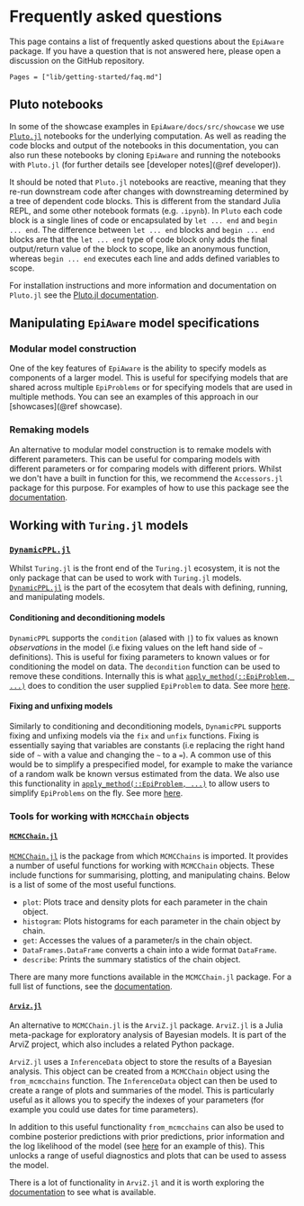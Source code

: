 # Frequently asked questions

This page contains a list of frequently asked questions about the `EpiAware` package. If you have a question that is not answered here, please open a discussion on the GitHub repository.

```@contents
Pages = ["lib/getting-started/faq.md"]
```

## Pluto notebooks

In some of the showcase examples in `EpiAware/docs/src/showcase` we use [`Pluto.jl`](https://plutojl.org/) notebooks for the underlying computation. As well as reading the code blocks and output of the notebooks in this documentation, you can also run these notebooks by cloning `EpiAware` and running the notebooks with `Pluto.jl` (for further details see [developer notes](@ref developer)).

It should be noted that `Pluto.jl` notebooks are reactive, meaning that they re-run downstream code after changes with downstreaming determined by a tree of dependent code blocks. This is different from the standard Julia REPL, and some other notebook formats (e.g. `.ipynb`). In `Pluto` each code block is a single lines of code or encapsulated by `let ... end` and `begin ... end`. The difference between `let ... end` blocks and `begin ... end` blocks are that the `let ... end` type of code block only adds the final output/return value of the block to scope, like an anonymous function, whereas `begin ... end` executes each line and adds defined variables to scope.

For installation instructions and more information and documentation on `Pluto.jl` see the [Pluto.jl documentation](https://plutojl.org/).


## Manipulating `EpiAware` model specifications

### Modular model construction

One of the key features of `EpiAware` is the ability to specify models as components of a larger model.
This is useful for specifying models that are shared across multiple `EpiProblems` or for specifying models that are used in multiple methods.
You can see an examples of this approach in our [showcases](@ref showcase).

### Remaking models

An alternative to modular model construction is to remake models with different parameters. This can be useful for comparing models with different parameters or for comparing models with different priors.
Whilst we don't have a built in function for this, we recommend the `Accessors.jl` package for this purpose.
For examples of how to use this package see the [documentation](https://juliaobjects.github.io/Accessors.jl/stable/getting_started/).

## Working with `Turing.jl` models

### [`DynamicPPL.jl`](https://github.com/TuringLang/DynamicPPL.jl)

Whilst `Turing.jl` is the front end of the `Turing.jl` ecosystem, it is not the only package that can be used to work with `Turing.jl` models. [`DynamicPPL.jl`](https://github.com/TuringLang/DynamicPPL.jl) is the part of the ecosytem that deals with defining, running, and manipulating models.

#### Conditioning and deconditioning models

`DynamicPPL` supports the `condition` (alased with `|`) to fix values as known *observations* in the model (i.e fixing values on the left hand side of `~` definitions).
This is useful for fixing parameters to known values or for conditioning the model on data.
The `decondition` function can be used to remove these conditions.
Internally this is what [`apply_method(::EpiProblem, ...)`](https://cdcgov.github.io/Rt-without-renewal/dev/lib/EpiAwareBase/public/#EpiAware.EpiAwareBase.apply_method-Tuple%7BEpiProblem,%20AbstractEpiMethod,%20Any%7D) does to condition the user supplied `EpiProblem` to data. See more [here](https://turinglang.org/DynamicPPL.jl/stable/tutorials/prob-interface/#Conditioning-and-Deconditioning).

#### Fixing and unfixing models

Similarly to conditioning and deconditioning models, `DynamicPPL` supports fixing and unfixing models via the `fix` and `unfix` functions.
Fixing is essentially saying that variables are constants (i.e replacing the right hand side of `~` with a value and changing the `~` to a `=`).
A common use of this would be to simplify a prespecified model, for example to make the variance of a random walk be known versus estimated from the data.
We also use this functionality in [`apply_method(::EpiProblem, ...)`](https://cdcgov.github.io/Rt-without-renewal/dev/lib/EpiAwareBase/public/#EpiAware.EpiAwareBase.apply_method-Tuple%7BEpiProblem,%20AbstractEpiMethod,%20Any%7D) to allow users to simplify `EpiProblems` on the fly. See more [here](https://turinglang.org/DynamicPPL.jl/stable/api/#DynamicPPL.fix).

### Tools for working with `MCMCChain` objects

#### [`MCMCChain.jl`](https://turinglang.org/MCMCChains.jl/stable/)

[`MCMCChain.jl`](https://turinglang.org/MCMCChains.jl/stable/) is the package from which `MCMCChains` is imported. It provides a number of useful functions for working with `MCMCChain` objects. These include functions for summarising, plotting, and manipulating chains. Below is a list of some of the most useful functions.

- `plot`: Plots trace  and density plots for each parameter in the chain object.
- `histogram`: Plots histograms for each parameter in the chain object by chain.
- `get`: Accesses the values of a parameter/s in the chain object.
- `DataFrames.DataFrame` converts a chain into a wide format `DataFrame`.
- `describe`: Prints the summary statistics of the chain object.

There are many more functions available in the `MCMCChain.jl` package. For a full list of functions, see the [documentation](https://turinglang.org/MCMCChains.jl/stable/).

#### [`Arviz.jl`](https://julia.arviz.org/ArviZ/stable/)

An alternative to `MCMCChain.jl` is the `ArviZ.jl` package. `ArviZ.jl` is a Julia meta-package for exploratory analysis of Bayesian models. It is part of the ArviZ project, which also includes a related Python package.

`ArviZ.jl` uses a `InferenceData` object to store the results of a Bayesian analysis. This object can be created from a `MCMCChain` object using the `from_mcmcchains` function.
The `InferenceData` object can then be used to create a range of plots and summaries of the model.
This is particularly useful as it allows you to specify the indexes of your parameters (for example you could use dates for time parameters).

In addition to this useful functionality `from_mcmcchains` can also be used to combine posterior predictions with prior predictions, prior information and the log likelihood of the model (see [here](https://julia.arviz.org/ArviZ/stable/quickstart/) for an example of this).
This unlocks a range of useful diagnostics and plots that can be used to assess the model.

There is a lot of functionality in `ArviZ.jl` and it is worth exploring the [documentation](https://julia.arviz.org/ArviZ/stable/) to see what is available.

